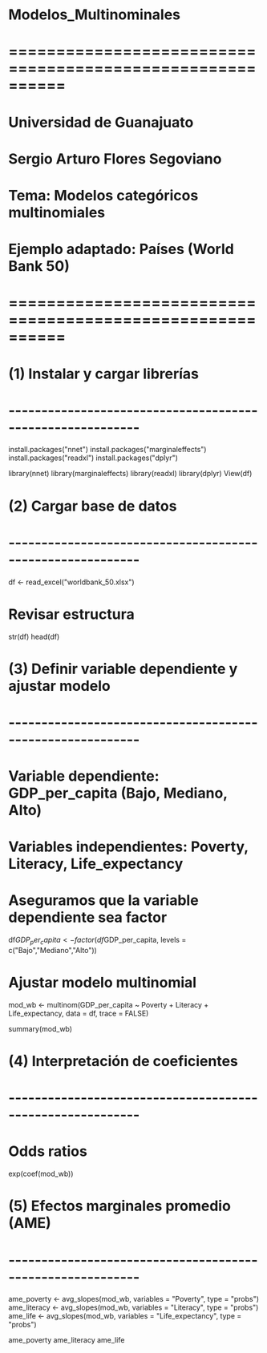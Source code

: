 # Modelos_Multinominales
# ==========================================================
# Universidad de Guanajuato
# Sergio Arturo Flores Segoviano
# Tema: Modelos categóricos multinomiales
# Ejemplo adaptado: Países (World Bank 50)
# ==========================================================

# (1) Instalar y cargar librerías
# ----------------------------------------------------------
install.packages("nnet")
install.packages("marginaleffects")
install.packages("readxl")
install.packages("dplyr")

library(nnet)
library(marginaleffects)
library(readxl)
library(dplyr)
View(df)


# (2) Cargar base de datos
# ----------------------------------------------------------
df <- read_excel("worldbank_50.xlsx")

# Revisar estructura
str(df)
head(df)

# (3) Definir variable dependiente y ajustar modelo
# ----------------------------------------------------------
# Variable dependiente: GDP_per_capita (Bajo, Mediano, Alto)
# Variables independientes: Poverty, Literacy, Life_expectancy

# Aseguramos que la variable dependiente sea factor
df$GDP_per_capita <- factor(df$GDP_per_capita, 
                            levels = c("Bajo","Mediano","Alto"))

# Ajustar modelo multinomial
mod_wb <- multinom(GDP_per_capita ~ Poverty + Literacy + Life_expectancy, 
                   data = df, trace = FALSE)

summary(mod_wb)

# (4) Interpretación de coeficientes
# ----------------------------------------------------------
# Odds ratios
exp(coef(mod_wb))

# (5) Efectos marginales promedio (AME)
# ----------------------------------------------------------
ame_poverty <- avg_slopes(mod_wb, variables = "Poverty", type = "probs")
ame_literacy <- avg_slopes(mod_wb, variables = "Literacy", type = "probs")
ame_life <- avg_slopes(mod_wb, variables = "Life_expectancy", type = "probs")

ame_poverty
ame_literacy
ame_life
